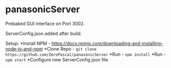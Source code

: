 # panasonicServer

Prebaked GUI interface on Port 3002.

ServerConfig.json added after build.

Setup:
*Install NPM - https://docs.npmjs.com/downloading-and-installing-node-js-and-npm
*Clone Repo - `git clone https://github.com/ZeroPascal/panasonicServer`
*Run - `npm install`
*Run - `npm start`
*Configure new ServerConfig.json file
